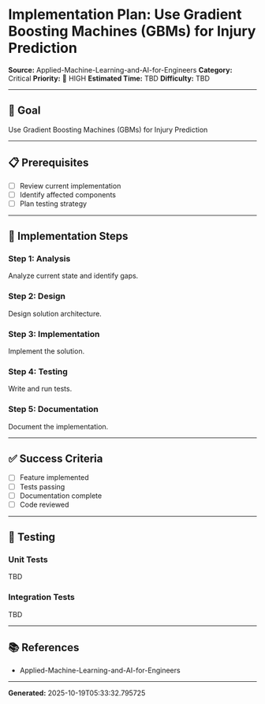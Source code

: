 # Implementation Plan: Use Gradient Boosting Machines (GBMs) for Injury Prediction

**Source:** Applied-Machine-Learning-and-AI-for-Engineers
**Category:** Critical
**Priority:** 🔴 HIGH
**Estimated Time:** TBD
**Difficulty:** TBD

---

## 🎯 Goal

Use Gradient Boosting Machines (GBMs) for Injury Prediction

---

## 📋 Prerequisites

- [ ] Review current implementation
- [ ] Identify affected components
- [ ] Plan testing strategy

---

## 🔧 Implementation Steps

### Step 1: Analysis

Analyze current state and identify gaps.

### Step 2: Design

Design solution architecture.

### Step 3: Implementation

Implement the solution.

### Step 4: Testing

Write and run tests.

### Step 5: Documentation

Document the implementation.

---

## ✅ Success Criteria

- [ ] Feature implemented
- [ ] Tests passing
- [ ] Documentation complete
- [ ] Code reviewed

---

## 🧪 Testing

### Unit Tests

TBD

### Integration Tests

TBD

---

## 📚 References

- Applied-Machine-Learning-and-AI-for-Engineers

---

**Generated:** 2025-10-19T05:33:32.795725
